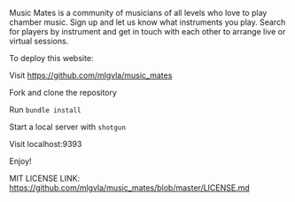 Music Mates is a community of musicians of all levels who love to play chamber music.  Sign up and let us know what instruments you play.  Search for players by instrument and get in touch with each other to arrange live or virtual sessions.

To deploy this website:

Visit https://github.com/mlgvla/music_mates

Fork and clone the repository

Run `bundle install`

Start a local server with `shotgun`

Visit localhost:9393

Enjoy!

MIT LICENSE LINK:  https://github.com/mlgvla/music_mates/blob/master/LICENSE.md



